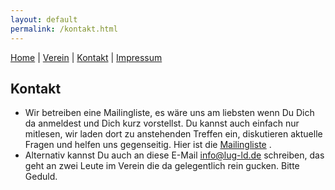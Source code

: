 ```yaml
---
layout: default
permalink: /kontakt.html
---
```

[Home](/) | [Verein](verein.html) | [Kontakt](kontakt.html) | [Impressum](impressum.html)

## Kontakt
* Wir betreiben eine Mailingliste, es wäre uns am liebsten wenn Du Dich da anmeldest und Dich kurz vorstellst. Du kannst auch einfach nur mitlesen, wir laden dort zu anstehenden Treffen ein, diskutieren aktuelle Fragen und helfen uns gegenseitig. Hier ist die  [Mailingliste](http://lists.lug-ld.de/mailman/listinfo/lug-ld) .
* Alternativ kannst Du auch an diese E-Mail [info@lug-ld.de](mailto:info@lug-ld.de) schreiben, das geht an zwei Leute im Verein die da gelegentlich rein gucken. Bitte Geduld.  
